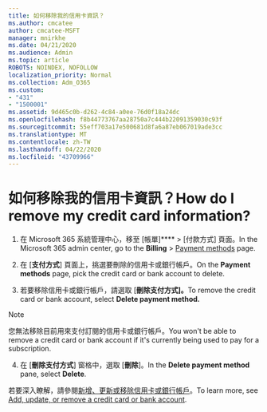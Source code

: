 ```yaml
---
title: 如何移除我的信用卡資訊？
ms.author: cmcatee
author: cmcatee-MSFT
manager: mnirkhe
ms.date: 04/21/2020
ms.audience: Admin
ms.topic: article
ROBOTS: NOINDEX, NOFOLLOW
localization_priority: Normal
ms.collection: Adm_O365
ms.custom:
- "431"
- "1500001"
ms.assetid: 9d465c0b-d262-4c84-a0ee-76d0f18a24dc
ms.openlocfilehash: f8b44773767aa28750a7c444b22091359030c93f
ms.sourcegitcommit: 55eff703a17e500681d8fa6a87eb067019ade3cc
ms.translationtype: MT
ms.contentlocale: zh-TW
ms.lasthandoff: 04/22/2020
ms.locfileid: "43709966"
---
```

# <a name="how-do-i-remove-my-credit-card-information"></a><span data-ttu-id="cdc87-102">如何移除我的信用卡資訊？</span><span class="sxs-lookup"><span data-stu-id="cdc87-102">How do I remove my credit card information?</span></span>

1. <span data-ttu-id="cdc87-103">在 Microsoft 365 系統管理中心，移至 [帳單]\*\*\*\* \> [付款方式][](https://go.microsoft.com/fwlink/p/?linkid=2018806) 頁面。</span><span class="sxs-lookup"><span data-stu-id="cdc87-103">In the Microsoft 365 admin center, go to the **Billing** \> [Payment methods](https://go.microsoft.com/fwlink/p/?linkid=2018806) page.</span></span>

2. <span data-ttu-id="cdc87-104">在 [**支付方式**] 頁面上，挑選要刪除的信用卡或銀行帳戶。</span><span class="sxs-lookup"><span data-stu-id="cdc87-104">On the **Payment methods** page, pick the credit card or bank account to delete.</span></span>

3. <span data-ttu-id="cdc87-105">若要移除信用卡或銀行帳戶，請選取 [**刪除支付方式]。**</span><span class="sxs-lookup"><span data-stu-id="cdc87-105">To remove the credit card or bank account, select **Delete payment method.**</span></span>

> [!NOTE]
> <span data-ttu-id="cdc87-106">您無法移除目前用來支付訂閱的信用卡或銀行帳戶。</span><span class="sxs-lookup"><span data-stu-id="cdc87-106">You won't be able to remove a credit card or bank account if it's currently being used to pay for a subscription.</span></span>

4. <span data-ttu-id="cdc87-107">在 [**刪除支付方式**] 窗格中，選取 [**刪除**]。</span><span class="sxs-lookup"><span data-stu-id="cdc87-107">In the **Delete payment method** pane, select **Delete**.</span></span>

<span data-ttu-id="cdc87-108">若要深入瞭解，請參閱[新增、更新或移除信用卡或銀行帳戶](https://docs.microsoft.com/office365/admin/subscriptions-and-billing/add-update-or-remove-credit-card-or-bank-account)。</span><span class="sxs-lookup"><span data-stu-id="cdc87-108">To learn more, see [Add, update, or remove a credit card or bank account](https://docs.microsoft.com/office365/admin/subscriptions-and-billing/add-update-or-remove-credit-card-or-bank-account).</span></span>